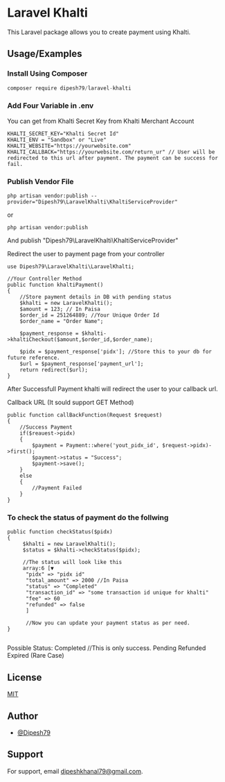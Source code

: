 
# Laravel Khalti

This Laravel package allows you to create payment using Khalti.


## Usage/Examples
### Install Using Composer
```javascript
composer require dipesh79/laravel-khalti
```

### Add Four Variable in .env
You can get  from Khalti Secret Key from Khalti Merchant Account
```
KHALTI_SECRET_KEY="Khalti Secret Id"
KHALTI_ENV = "Sandbox" or "Live"
KHALTI_WEBSITE="https://yourwebsite.com"
KHALTI_CALLBACK="https://yourwebsite.com/return_ur" // User will be redirected to this url after payment. The payment can be success for fail.
```
### Publish Vendor File
```
php artisan vendor:publish --provider="Dipesh79\LaravelKhalti\KhaltiServiceProvider"
```
or 
```
php artisan vendor:publish
```
And publish "Dipesh79\LaravelKhalti\KhaltiServiceProvider"


Redirect the user to payment page from your controller

```
use Dipesh79\LaravelKhalti\LaravelKhalti;

//Your Controller Method
public function khaltiPayment()
{
    //Store payment details in DB with pending status
    $khalti = new LaravelKhalti();
    $amount = 123; // In Paisa
    $order_id = 251264889; //Your Unique Order Id
    $order_name = "Order Name";
    
    $payment_response = $khalti->khaltiCheckout($amount,$order_id,$order_name);
    
    $pidx = $payment_response['pidx']; //Store this to your db for future reference.
    $url = $payment_response['payment_url'];
    return redirect($url);
}

```

After Successfull Payment khalti will redirect the user to your callback url.

Callback URL (It sould support GET Method)
```
public function callBackFunction(Request $request)
{
    //Success Payment    
    if($reauest->pidx)
    {
        $payment = Payment::where('yout_pidx_id', $request->pidx)->first();
        $payment->status = "Success";
        $payment->save();
    }
    else
    {
        //Payment Failed
    }
}
```

### To check the status of payment do the follwing
```
public function checkStatus($pidx)
{
     $khalti = new LaravelKhalti();
     $status = $khalti->checkStatus($pidx);
     
     //The status will look like this
     array:6 [▼
      "pidx" => "pidx id"
      "total_amount" => 2000 //In Paisa
      "status" => "Completed"
      "transaction_id" => "some transaction id unique for khalti"
      "fee" => 60
      "refunded" => false
      ]
      
      //Now you can update your payment status as per need.
}
      

```

Possible Status:
Completed //This is only success.
Pending
Refunded
Expired (Rare Case)




## License

[MIT](https://choosealicense.com/licenses/mit/)


## Author

- [@Dipesh79](https://www.github.com/Dipesh79)


## Support

For support, email dipeshkhanal79@gmail.com.

